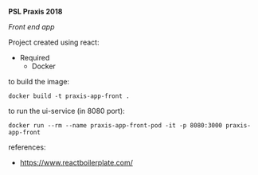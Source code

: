 **PSL Praxis 2018**

*Front end app*

Project created using react:
* Required
  * Docker


to build the image:
```
docker build -t praxis-app-front .
```

to run the ui-service (in 8080 port):
```
docker run --rm --name praxis-app-front-pod -it -p 8080:3000 praxis-app-front
```

references:
* https://www.reactboilerplate.com/
